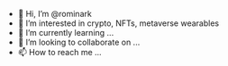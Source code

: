 - 👋 Hi, I’m @rominark
- 👀 I’m interested in crypto, NFTs, metaverse wearables
- 🌱 I’m currently learning ...
- 💞️ I’m looking to collaborate on ...
- 📫 How to reach me ...

<!---
rominark/rominark is a ✨ special ✨ repository because its `README.md` (this file) appears on your GitHub profile.
You can click the Preview link to take a look at your changes.
--->
